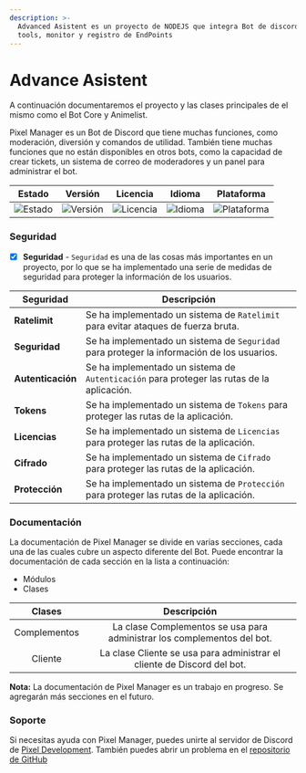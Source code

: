 ```yaml
---
description: >-
  Advanced Asistent es un proyecto de NODEJS que integra Bot de discord, api
  tools, monitor y registro de EndPoints
---
```


# Advance Asistent

A continuación documentaremos el proyecto y las clases principales de el mismo como el Bot Core y Animelist.

Pixel Manager es un Bot de Discord que tiene muchas funciones, como moderación, diversión y comandos de utilidad. También tiene muchas funciones que no están disponibles en otros bots, como la capacidad de crear tickets, un sistema de correo de moderadores y un panel para administrar el bot.

|                             **Estado**                            |                          **Versión**                          |                         **Licencia**                         |                            **Idioma**                            |                           **Plataforma**                           |
| :---------------------------------------------------------------: | :-----------------------------------------------------------: | :----------------------------------------------------------: | :--------------------------------------------------------------: | :----------------------------------------------------------------: |
| ![Estado](https://img.shields.io/badge/Status-Online-brightgreen) | ![Versión](https://img.shields.io/badge/Version-v1.0.59-blue) | ![Licencia](https://img.shields.io/badge/License-MIT-orange) | ![Idioma](https://img.shields.io/badge/Language-TypeScript-blue) | ![Plataforma](https://img.shields.io/badge/Platform-Node.js-green) |

### Seguridad

* [x] **Seguridad** - `Seguridad` es una de las cosas más importantes en un proyecto, por lo que se ha implementado una serie de medidas de seguridad para proteger la información de los usuarios.

| Seguridad         | Descripción                                                                                |
| ----------------- | ------------------------------------------------------------------------------------------ |
| **Ratelimit**     | Se ha implementado un sistema de `Ratelimit` para evitar ataques de fuerza bruta.          |
| **Seguridad**     | Se ha implementado un sistema de `Seguridad` para proteger la información de los usuarios. |
| **Autenticación** | Se ha implementado un sistema de `Autenticación` para proteger las rutas de la aplicación. |
| **Tokens**        | Se ha implementado un sistema de `Tokens` para proteger las rutas de la aplicación.        |
| **Licencias**     | Se ha implementado un sistema de `Licencias` para proteger las rutas de la aplicación.     |
| **Cifrado**       | Se ha implementado un sistema de `Cifrado` para proteger las rutas de la aplicación.       |
| **Protección**    | Se ha implementado un sistema de `Protección` para proteger las rutas de la aplicación.    |

### Documentación

La documentación de Pixel Manager se divide en varias secciones, cada una de las cuales cubre un aspecto diferente del Bot. Puede encontrar la documentación de cada sección en la lista a continuación:

* Módulos
* Clases

|  **Clases**  |                             **Descripción**                             |
| :----------: | :---------------------------------------------------------------------: |
| Complementos | La clase Complementos se usa para administrar los complementos del bot. |
|    Cliente   | La clase Cliente se usa para administrar el cliente de Discord del bot. |

**Nota:** La documentación de Pixel Manager es un trabajo en progreso. Se agregarán más secciones en el futuro.

### Soporte

Si necesitas ayuda con Pixel Manager, puedes unirte al servidor de Discord de [Pixel Development](https://discord.gg/3Qzj6Zj). También puedes abrir un problema en el [repositorio de GitHub](https://github.com/MikaboshiDev/Eternal-Application)

